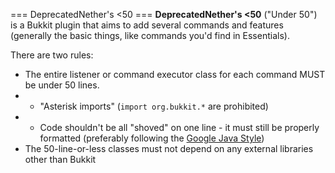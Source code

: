 === DeprecatedNether's <50 ===
**DeprecatedNether's <50** ("Under 50") is a Bukkit plugin that aims to add several commands and features (generally the basic things, like commands you'd find in Essentials).

There are two rules:
* The entire listener or command executor class for each command MUST be under 50 lines.
* * "Asterisk imports" (`import org.bukkit.*` are prohibited)
* * Code shouldn't be all "shoved" on one line - it must still be properly formatted (preferably following the [Google Java Style](https://google-styleguide.googlecode.com/svn/trunk/javaguide.html#s4.4-column-limit))
* The 50-line-or-less classes must not depend on any external libraries other than Bukkit
